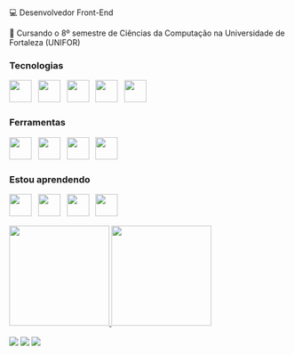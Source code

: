 💻 Desenvolvedor Front-End

📖 Cursando o 8º semestre de Ciências da Computação na Universidade de Fortaleza (UNIFOR)


### Tecnologias

<img src="https://cdn.jsdelivr.net/gh/devicons/devicon/icons/html5/html5-original.svg" width="40" heigth="40"/> &nbsp; <img src="https://cdn.jsdelivr.net/gh/devicons/devicon/icons/css3/css3-original.svg" width="40" heigth="40"/> &nbsp; <img src="https://cdn.jsdelivr.net/gh/devicons/devicon/icons/javascript/javascript-original.svg" width="40" heigth="40"/> &nbsp; <img src="https://cdn.jsdelivr.net/gh/devicons/devicon/icons/python/python-original.svg" width="40" heigth="40"/> &nbsp; <img src="https://cdn.jsdelivr.net/gh/devicons/devicon/icons/java/java-original.svg" width="40" heigth="40"/> 

### Ferramentas 

<img src="https://cdn.jsdelivr.net/gh/devicons/devicon/icons/vscode/vscode-original.svg" width="40" heigth="40"/> &nbsp; <img src="https://cdn.jsdelivr.net/gh/devicons/devicon/icons/atom/atom-original.svg" width="40" heigth="40"/> &nbsp; <img src="https://upload.wikimedia.org/wikipedia/commons/1/1d/PyCharm_Icon.svg" width="40" heigth="40"/> &nbsp; <img src="https://upload.wikimedia.org/wikipedia/commons/9/9c/IntelliJ_IDEA_Icon.svg" width="40" heigth="40"/>



### Estou aprendendo

<img src="https://cdn.jsdelivr.net/gh/devicons/devicon/icons/react/react-original.svg" width="40" heigth="40"/> &nbsp; <img src="https://cdn.jsdelivr.net/gh/devicons/devicon/icons/angularjs/angularjs-original.svg" width="40" heigth="40"/> &nbsp; <img src="https://cdn.jsdelivr.net/gh/devicons/devicon/icons/jquery/jquery-original.svg" width="40" heigth="40"/> &nbsp; <img src="https://cdn.jsdelivr.net/gh/devicons/devicon/icons/bootstrap/bootstrap-original.svg" width="40" heigth="40"/>

<div>
<a href="https://github.com/VictorTmelo">
<img height="180em" src="https://github-readme-stats.vercel.app/api/top-langs/?username=VictorTmelo&layout=compact&langs_count=8&theme=default"/>
<img height="180em" src="https://github-readme-stats.vercel.app/api?username=VictorTmelo&show_icons=true&theme=default&include_all_commits=true&count_private=true"/>
</div>
  
<br>
  
<div>
<a href = "mailto:victor.tmeloo@gmail.com"><img src="https://img.shields.io/badge/Gmail-D14836?style=for-the-badge&logo=gmail&logoColor=white" target="_blank"></a>
<a href="https://www.linkedin.com/in/victor-torres-de-melo/" target="_blank"><img src="https://img.shields.io/badge/-LinkedIn-%230077B5?style=for-the-badge&logo=linkedin&logoColor=white" target="_blank"></a> 
<a href="https://instagram.com/VictorTmelo_" target="_blank"><img src="https://img.shields.io/badge/-Instagram-%23E4405F?style=for-the-badge&logo=instagram&logoColor=white" target="_blank"></a>
</div>

<!--
**VictorTmelo/VictorTmelo** is a ✨ _special_ ✨ repository because its `README.md` (this file) appears on your GitHub profile.

Here are some ideas to get you started:

- 🔭 I’m currently working on ...
- 🌱 I’m currently learning ...
- 👯 I’m looking to collaborate on ...
- 🤔 I’m looking for help with ...
- 💬 Ask me about ...
- 📫 How to reach me: ...
- 😄 Pronouns: ...
- ⚡ Fun fact: ...
-->

